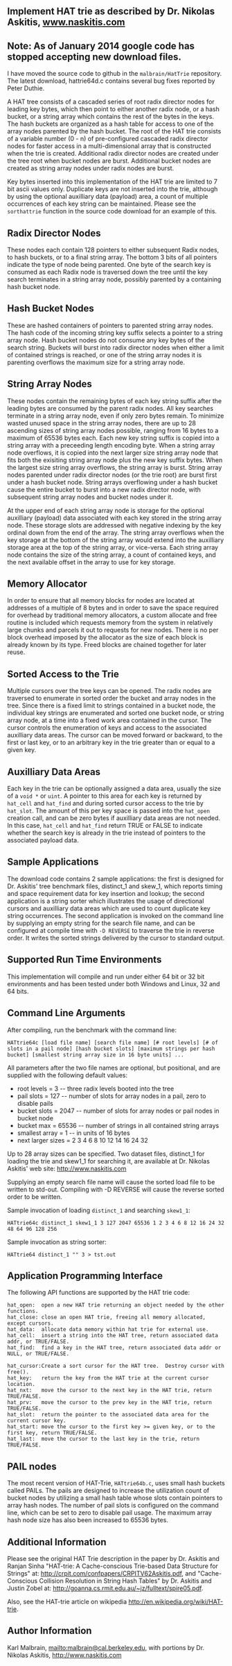 ## Implement HAT trie as described by Dr. Nikolas Askitis, www.naskitis.com ##

## Note:  As of January 2014 google code has stopped accepting new download files. ##

I have moved the source code to github in the `malbrain/HatTrie` repository.  The latest download, hattrie64d.c contains several bug fixes reported by Peter Duthie.

A HAT tree consists of a cascaded series of root radix director nodes for leading key bytes, which then point to either another radix node, or a hash bucket, or a string array which contains the rest of the bytes in the keys.  The hash buckets are organized as a hash table for access to one of the array nodes parented by the hash bucket. The root of the HAT trie consists of a variable number (0 - n) of pre-configured cascaded radix director nodes for faster access in a multi-dimensional array that is constructed when the trie is created. Additional radix director nodes are created under the tree root when bucket nodes are burst.  Additional bucket nodes are created as string array nodes under radix nodes are burst.

Key bytes inserted into this implementation of the HAT trie are limited to 7 bit ascii values only. Duplicate keys are not inserted into the trie, although by using the optional auxilliary data (payload) area, a count of multiple occurrences of each key string can be maintained.  Please see the `sorthattrie` function in the source code download for an example of this.

## Radix Director Nodes ##

These nodes each contain 128 pointers to either subsequent Radix nodes, to hash buckets, or to a final string array.  The bottom 3 bits of all pointers indicate the type of node being parented.  One byte of the search key is consumed as each Radix node is traversed down the tree until the key search terminates in a string array node, possibly parented by a containing hash bucket node.

## Hash Bucket Nodes ##

These are hashed containers of pointers to parented string array nodes.  The hash code of the incoming string key suffix selects a pointer to a string array node.  Hash bucket nodes do not consume any key bytes of the search string. Buckets will burst into radix director nodes when either a limit of contained strings is reached, or one of the string array nodes it is parenting overflows the maximum size for a string array node.

## String Array Nodes ##

These nodes contain the remaining bytes of each key string suffix after the leading bytes are consumed by the parent radix nodes.  All key searches terminate in a string array node, even if only zero bytes remain.  To minimize wasted unused space in the string array nodes, there are up to 28 ascending sizes of string array nodes possible, ranging from 16 bytes to a maximum of 65536 bytes each. Each new key string suffix is copied into a string array with a preceeding length encoding byte.  When a string array node overflows, it is copied into the next larger size string array node that fits both the exisiting string array node plus the new key suffix bytes. When the largest size string array overflows, the string array is burst.  String array nodes parented under radix director nodes (or the trie root) are burst first under a hash bucket node.  String arrays overflowing under a hash bucket cause the entire bucket to burst into a new radix director node, with subsequent string array nodes and bucket nodes under it.

At the upper end of each string array node is storage for the optional auxilliary (payload) data associated with each key stored in the string array node.  These storage slots are addressed with negative indexing by the key ordinal down from the end of the array.  The string array overflows when the key storage at the bottom of the string array would extend into the auxilliary storage area at the top of the string array, or vice-versa.  Each string array node contains the size of the string array, a count of contained keys, and the next available offset in the array to use for key storage.

## Memory Allocator ##

In order to ensure that all memory blocks for nodes are located at addresses of a multiple of 8 bytes and in order to save the space required for overhead by traditional memory allocators, a custom allocate and free routine is included which requests memory from the system in relatively large chunks and parcels it out to requests for new nodes. There is no per block overhead imposed by the allocator as the size of each block is already known by its type.  Freed blocks are chained together for later reuse.

## Sorted Access to the Trie ##

Multiple cursors over the tree keys can be opened. The radix nodes are traversed to enumerate in sorted order the bucket and array nodes in the tree.  Since there is a fixed limit to strings contained in a bucket node, the individual key strings are enumerated and sorted one bucket node, or string array node, at a time into a fixed work area contained in the cursor.  The cursor controls the enumeration of keys and access to the associated auxilliary data areas. The cursor can be moved forward or backward, to the first or last key, or to an arbitrary key in the trie greater than or equal to a given key.

## Auxilliary Data Areas ##

Each key in the trie can be optionally assigned a data area, usually the size of a `void *` or `uint`.  A pointer to this area for each key is returned by `hat_cell` and `hat_find` and during sorted cursor access to the trie by `hat_slot`.  The amount of this per key space is passed into the `hat_open` creation call, and can be zero bytes if auxilliary data areas are not needed.  In this case, `hat_cell` and `hat_find` return TRUE or FALSE to indicate whether the search key is already in the trie instead of pointers to the associated payload data.

## Sample Applications ##

The download code contains 2 sample applications: the first is designed for Dr. Askitis' tree benchmark files, distinct\_1 and skew\_1, which reports timing and space requirement data for key insertion and lookup; the second application is a string sorter which illustrates the usage of directional cursors and auxilliary data areas which are used to count duplicate key string occurrences.  The second application is invoked on the command line by supplying an empty string for the search file name, and can be configured at compile time with `-D REVERSE` to traverse the trie in reverse order.  It writes the sorted strings delivered by the cursor to standard output.

## Supported Run Time Environments ##

This implementation will compile and run under either 64 bit or 32 bit environments and has been tested under both Windows and Linux, 32 and 64 bits.

## Command Line Arguments ##

After compiling, run the benchmark with the command line:

`HATtrie64c [load file name] [search file name] [# root levels] [# of slots in a pail node] [hash bucket slots] [maximum strings per hash bucket] [smallest string array size in 16 byte units] ...`

All parameters after the two file names are optional, but positional, and are supplied with the following default values:

  * root levels = 3      -- three radix levels booted into the tree
  * pail slots = 127     -- number of slots for array nodes in a pail, zero to disable pails
  * bucket slots = 2047  -- number of slots for array nodes or pail nodes in bucket node
  * bucket max = 65536   -- number of strings in all contained string arrays
  * smallest array = 1   -- in units of 16 bytes
  * next larger sizes = 2 3 4 6 8 10 12 14 16 24 32

Up to 28 array sizes can be specified.  Two dataset files, distinct\_1 for loading the trie and skew1\_1 for searching it, are available at Dr. Nikolas Askitis' web site: http://www.naskitis.com

Supplying an empty search file name will cause the sorted load file to be written to std-out.  Compiling with -D REVERSE will cause the reverse sorted order to be written.

Sample invocation of loading `distinct_1` and searching `skew1_1`:

`HATtrie64c distinct_1 skew1_1 3 127 2047 65536 1 2 3 4 6 8 12 16 24 32 48 64 96 128 256`

Sample invocation as string sorter:

`HATtrie64 distinct_1 "" 3 > tst.out`

## Application Programming Interface ##

The following API functions are supported by the HAT trie code:

```
hat_open:  open a new HAT trie returning an object needed by the other functions.
hat_close: close an open HAT trie, freeing all memory allocated, except cursors.
hat_data:  allocate data memory within hat trie for external use.
hat_cell:  insert a string into the HAT tree, return associated data addr, or TRUE/FALSE.
hat_find:  find a key in the HAT tree, return associated data addr or NULL, or TRUE/FALSE.

hat_cursor:Create a sort cursor for the HAT tree.  Destroy cursor with free().
hat_key:   return the key from the HAT trie at the current cursor location.
hat_nxt:   move the cursor to the next key in the HAT trie, return TRUE/FALSE.
hat_prv:   move the cursor to the prev key in the HAT trie, return TRUE/FALSE.
hat_slot:  return the pointer to the associated data area for the current cursor key.
hat_start: move the cursor to the first key >= given key, or to the first key, return TRUE/FALSE.
hat_last:  move the cursor to the last key in the trie, return TRUE/FALSE.
```

## PAIL nodes ##

The most recent version of HAT-Trie, `HATtrie64b.c`, uses small hash buckets called PAILs.  The pails are designed to increase the utilization count of bucket nodes by utilizing a small hash table whose slots contain pointers to array hash nodes.  The number of pail slots is configured on the command line, which can be set to zero to disable pail usage.  The maximum array hash node size has also been increased to 65536 bytes.


## Additional Information ##

Please see the original HAT Trie description in the paper by Dr. Askitis and Ranjan Sinha "HAT-trie: A Cache-conscious Trie-based Data Structure for Strings" at: http://crpit.com/confpapers/CRPITV62Askitis.pdf, and "Cache-Conscious Collision Resolution
in String Hash Tables" by Dr. Askitis and Justin Zobel at: http://goanna.cs.rmit.edu.au/~jz/fulltext/spire05.pdf.

Also, see the HAT-trie article on wikipedia http://en.wikipedia.org/wiki/HAT-trie.

## Author Information ##

Karl Malbrain, [mailto:malbrain@cal.berkeley.edu](mailto:malbrain@cal.berkeley.edu), with portions by Dr. Nikolas Askitis, http://www.naskitis.com